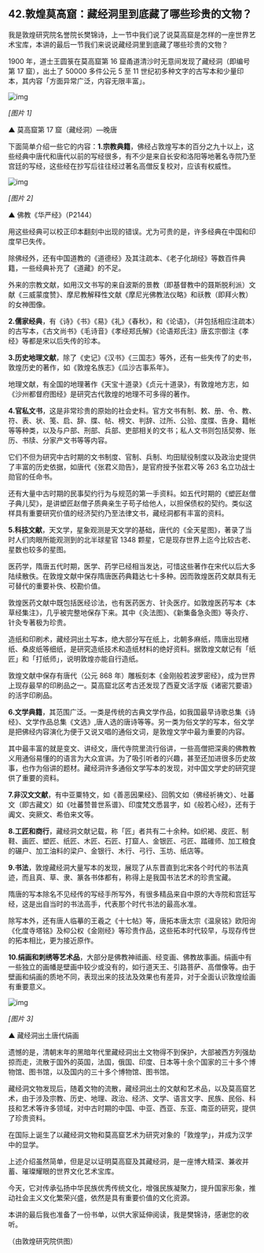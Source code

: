 ## 42.敦煌莫高窟：藏经洞里到底藏了哪些珍贵的文物？
我是敦煌研究院名誉院长樊锦诗，上一节中我们说了说莫高窟是怎样的一座世界艺术宝库，本讲的最后一节我们来说说藏经洞里到底藏了哪些珍贵的文物？


1900 年，道士王圆箓在莫高窟第 16 窟甬道清沙时无意间发现了藏经洞（即编号第 17 窟），出土了 50000 多件公元 5 至 11 世纪初多种文字的古写本和少量印本，其内容「方面异常广泛，内容无限丰富」。


![img](https://pic1.zhimg.com/v2-ff5fdf126a3773d577fb508f03240b35.webp)

*[图片 1]* 


▲ 莫高窟第 17 窟（藏经洞）—晚唐


下面简单介绍一些它的内容：**1.宗教典籍**，佛经占敦煌写本的百分之九十以上，这些经典中唐代和唐代以前的写经很多，有不少是来自长安和洛阳等地著名寺院乃至宫廷的写经，这些经在抄写后往往经过著名高僧反复校对，应该有权威性。


![img](https://pic1.zhimg.com/v2-c51eadf147de57739af40ae1b73a0dab.webp)

*[图片 2]* 


▲ 佛教《华严经》（P2144）


用这些经典可以校正印本翻刻中出现的错误。尤为可贵的是，许多经典在中国和印度早已失传。


除佛经外，还有中国道教的《道德经》及其注疏本、《老子化胡经》等数百件典籍，一些经典补充了《道藏》的不足。


外来的宗教文献，如用汉文书写的来自波斯的景教（即基督教中的聂斯脱利派）文献《三威蒙度赞》、摩尼教解释性文献《摩尼光佛教法仪略》和祅教（即拜火教）的女神图像。


**2.儒家经典**，有《诗》《书》《易》《礼》《春秋》，和《论语》，（并包括相应注疏本）的古写本，《古文尚书》《毛诗音》《孝经郑氏解》《论语郑氏注》唐玄宗御注《孝经》等都是宋以后失传的珍本。


**3.历史地理文献**，除了《史记》《汉书》《三国志》等外，还有一些失传了的史书，敦煌历史的著作，如《敦煌名族志》《瓜沙古事系年》。


地理文献，有全国的地理著作《天宝十道录》《贞元十道录》，有敦煌地方志，如《沙州都督府图经》是研究古代敦煌的地理不可多得的著作。


**4.官私文书**，这是非常珍贵的原始的社会史料。官方文书有制、敕、册、令、教、符、表、状、笺、启、辞、牒、帖、榜文、判辞、过所、公验、度牒、告身、籍帐等等种类，以及与户部、刑部、兵部、吏部相关的文书；私人文书则包括契劵、账历、书牍、分家产文书等等内容。


它们不但为研究中古时期的文书制度、官制、兵制、均田赋役制度以及政治史提供了丰富的历史依据，如唐代《张君义勋告》，是官府授予张君义等 263 名立功战士勋官的任命书。


还有大量中古时期的民事契约行为与规范的第一手资料。如五代时期的《塑匠赵僧子典儿契》，是讲塑匠赵僧子质典亲生子苟子给他人，以担保债权的契约。类似这样具有重要研究价值的经济契约乃至法律文书，藏经洞都有丰富的资料。


**5.科技文献**，天文学，星象观测是天文学的基础，唐代的《全天星图》，著录了当时人们肉眼所能观测到的北半球星官 1348 颗星，它是现存世界上迄今比较古老、星数也较多的星图。


医药学，隋唐五代时期，医学、药学已经相当发达，可惜这些著作在宋代以后大多陆续散佚。在敦煌文献中保存隋唐医药典籍达七十多种。因而敦煌医药文献具有无可替代的重要补佚、校勘价值。


敦煌医药文献中既包括医经诊法，也有医药医方、针灸医疗。如敦煌医药写本《本草经集注》，几乎被完整地保存下来。其中《灸法图》、《新集备急灸图》等灸疗、针灸专著极为珍贵。


造纸和印刷术，藏经洞出土写本，绝大部分写在纸上，北朝多麻纸，隋唐出现楮纸、桑皮纸等细纸，是研究造纸技术和造纸材料的绝好资料。据敦煌文献记有「纸匠」和「打纸师」，说明敦煌亦能自行造纸。


敦煌文献中保存有唐代（公元 868 年）雕板刻本《金刚般若波罗密经》，成为世界上现存最早的印刷品之一。莫高窟北区考古还发现了西夏文活字版《诸密咒要语》的活字印刷品。


**6.文学典籍**，其范围广泛。一类是传统的古典文学作品，如我国最早诗歌总集《诗经》、文学作品总集《文选》,唐人选的唐诗等等。另一类为俗文学的写本，俗文学是把佛经内容演化为便于又说又唱的通俗文词，是敦煌文学中最为重要的内容。


其中最丰富的就是变文、讲经文，唐代寺院里流行俗讲，一些高僧把深奥的佛教教义用通俗易懂的的语言为大众宣讲。为了吸引听者的兴趣，甚至还加进很多历史故事，也作为俗讲的题材。藏经洞许多通俗文学写本的发现，对中国文学史的研究提供了重要的资料。


**7.非汉文文献**，有中亚粟特文，如《善恶因果经》、回鹘文如（佛经祈祷文）、吐蕃文（即古藏文）如《吐蕃赞普世系谱》、印度梵文悉昙字，如《般若心经》，还有于阗文、突厥文、希伯来文等。


**8.工匠和商行**，藏经洞文献记载，称「匠」者共有二十余种。如织褐、皮匠、制鞋、画匠、塑匠、纸匠、木匠、石匠、打窟人、金银匠、弓匠、踏碓师、加工粮食的碾户、加工油料的梁户、金银行、木行、弓行、玉坊、纸店等。


**9.书法**，敦煌藏经洞大量写本的发现，展现了从东晋直到北宋各个时代的书法真迹，而且真、草、隶、篆各书体都有，称得上是我国书法艺术的珍贵宝藏。


隋唐的写本除名不见经传的写经手所写外，有很多精品来自中原的大寺院和宫廷写经，这是出自当时的书法高手，代表那个时代书法的最高水准。


除写本外，还有唐人临摹的王羲之《十七帖》等，唐拓本唐太宗《温泉铭》欧阳询《化度寺塔铭》及枊公权《金刚经》等珍贵作品，这些拓本时代较早，与现存传世的拓本相比，更为接近原作。


**10.绢画和刺绣等艺术品**，大部分是佛教神祗画、经变画、佛教故事画。绢画中有一些独立的画幡是壁画中较少或没有的，如行道天王、引路菩萨、高僧像等。由于壁画和绢画的质地不同，表现出来的技法及效果也有差异，对于全面认识敦煌绘画有重要意义。 


![img](https://pic2.zhimg.com/v2-8a67d2d6d7f9fcf369c046127b735fd1.webp)

*[图片 3]* 


▲ 藏经洞出土唐代绢画


遗憾的是，清朝末年的黑暗年代里藏经洞出土文物得不到保护，大部被西方列强劫掠而走，流散于国外的英国，法国，俄国、印度、日本等十余个国家的三十多个博物馆、图书馆，以及国内的三十多个博物馆、图书馆。


藏经洞文物发现后，随着文物的流散，藏经洞出土的文献和艺术品，以及莫高窟艺术，由于涉及宗教、历史、地理、政治、经济、文学、语言文字、民族、民俗、科技和艺术等许多领域，对中古时期的中国、中亚、西亚、东亚、南亚的研究，提供了珍贵资料。


在国际上诞生了以藏经洞文物和莫高窟艺术为研究对象的「敦煌学」，并成为汉学中的显学。


上述介绍虽然简单，但是足以证明莫高窟及其藏经洞，是一座博大精深、兼收并蓄、璀璨耀眼的世界文化艺术宝库。


今天，它对传承弘扬中华民族优秀传统文化，增强民族凝聚力，提升国家形象，推动社会主义文化繁荣兴盛，依然是具有重要价值的文化资源。


本讲的最后我也准备了一份书单，以供大家延伸阅读，我是樊锦诗，感谢您的收听。


（由敦煌研究院供图）

